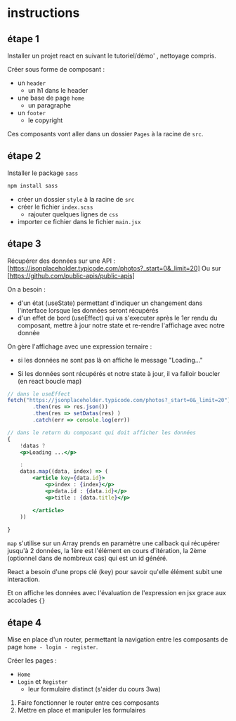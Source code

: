 # instructions

## étape 1

Installer un projet react en suivant le tutoriel/démo' , nettoyage compris.

Créer sous forme de composant :

- un `header`
  - un h1 dans le header
- une base de page `home`
  - un paragraphe
- un `footer`
  - le copyright

Ces composants vont aller dans un dossier `Pages` à la racine de `src`.

## étape 2

Installer le package `sass`

```bash
npm install sass
```

- créer un dossier `style` à la racine de `src`
- créer le fichier `index.scss`
  - rajouter quelques lignes de `css`
- importer ce fichier dans le fichier `main.jsx`

## étape 3

Récupérer des données sur une API :
[https://jsonplaceholder.typicode.com/photos?_start=0&_limit=20]
Ou sur
[https://github.com/public-apis/public-apis]

On a besoin :

- d'un état (useState) permettant d'indiquer un changement dans l'interface lorsque les données seront récupérés
- d'un effet de bord (useEffect) qui va s'executer après le 1er rendu du composant, mettre à jour notre state et re-rendre l'affichage avec notre donnée

On gère l'affichage avec une expression ternaire :

- si les données ne sont pas là on affiche le message "Loading..."

- Si les données sont récupérés et notre state à jour, il va falloir boucler (en react boucle map)

```js
// dans le useEffect
fetch("https://jsonplaceholder.typicode.com/photos?_start=0&_limit=20")
        .then(res => res.json())
        .then(res => setDatas(res) )
        .catch(err => console.log(err))
```

```jsx
// dans le return du composant qui doit afficher les données
{
    !datas ?
    <p>Loading ...</p>

    : 
    datas.map((data, index) => (
        <article key={data.id}>
            <p>index : {index}</p>
            <p>data.id : {data.id}</p>
            <p>title : {data.title}</p>

        </article>
    ))
    
}
```

`map` s'utilise sur un Array
prends en paramètre une callback qui récupérer jusqu'à 2 données, la 1ère est l'élément en cours d'itération, la 2ème (optionnel dans de nombreux cas) qui est un id généré.

React a besoin d'une props clé (key) pour savoir qu'elle élément subit une interaction.

Et on affiche les données avec l'évaluation de l'expression en jsx grace aux accolades `{}`

## étape 4

Mise en place d'un router, permettant la navigation entre les composants de page `home - login - register`.

Créer les pages :

- `Home`
- `Login` et `Register`
  - leur formulaire distinct (s'aider du cours 3wa)

1. Faire fonctionner le router entre ces composants
2. Mettre en place et manipuler les formulaires
